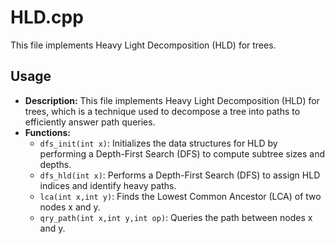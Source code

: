 # HLD.cpp

This file implements Heavy Light Decomposition (HLD) for trees.

## Usage

*   **Description:** This file implements Heavy Light Decomposition (HLD) for trees, which is a technique used to decompose a tree into paths to efficiently answer path queries.
*   **Functions:**
    *   `dfs_init(int x)`: Initializes the data structures for HLD by performing a Depth-First Search (DFS) to compute subtree sizes and depths.
    *   `dfs_hld(int x)`: Performs a Depth-First Search (DFS) to assign HLD indices and identify heavy paths.
    *   `lca(int x,int y)`: Finds the Lowest Common Ancestor (LCA) of two nodes x and y.
    *   `qry_path(int x,int y,int op)`: Queries the path between nodes x and y.